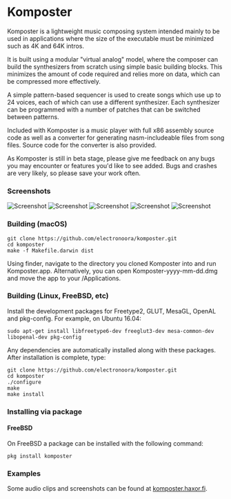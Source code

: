 # Komposter

Komposter is a lightweight music composing system intended mainly to be used in applications where the size of the executable must be minimized such as 4K and 64K intros.

It is built using a modular "virtual analog" model, where the composer can build the synthesizers from scratch using simple basic building blocks. This minimizes the amount of code required and relies more on data, which can be compressed more effectively.

A simple pattern-based sequencer is used to create songs which use up to 24 voices, each of which can use a different synthesizer. Each synthesizer can be programmed with a number of patches that can be switched between patterns.

Included with Komposter is a music player with full x86 assembly source code as well as a converter for generating nasm-includeable files from song files. Source code for the converter is also provided.

As Komposter is still in beta stage, please give me feedback on any bugs you may encounter or features you'd like to see added. Bugs and crashes are very likely, so please save your work often.


### Screenshots

![Screenshot](https://github.com/electronoora/komposter/blob/master/doc/images/k2.png)
![Screenshot](https://github.com/electronoora/komposter/blob/master/doc/images/k3.png)
![Screenshot](https://github.com/electronoora/komposter/blob/master/doc/images/k4.png)
![Screenshot](https://github.com/electronoora/komposter/blob/master/doc/images/k1.png)
![Screenshot](https://github.com/electronoora/komposter/blob/master/doc/images/k5.png)



### Building (macOS)

```
git clone https://github.com/electronoora/komposter.git
cd komposter
make -f Makefile.darwin dist
```

Using finder, navigate to the directory you cloned Komposter into and run
Komposter.app. Alternatively, you can open Komposter-yyyy-mm-dd.dmg and move
the app to your /Applications.



### Building (Linux, FreeBSD, etc)

Install the development packages for Freetype2, GLUT, MesaGL, OpenAL and
pkg-config. For example, on Ubuntu 16.04:

```
sudo apt-get install libfreetype6-dev freeglut3-dev mesa-common-dev libopenal-dev pkg-config
```

Any dependencies are automatically installed along with these packages.
After installation is complete, type:

```
git clone https://github.com/electronoora/komposter.git
cd komposter
./configure
make
make install
```

### Installing via package

#### FreeBSD

On FreeBSD a package can be installed with the following command:

```
pkg install komposter
```


### Examples

Some audio clips and screenshots can be found at <a href="http://komposter.haxor.fi/">komposter.haxor.fi</a>.


